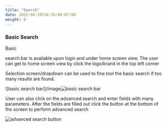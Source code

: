 ```yaml
---
title: "Search"
date: 2022-04-18T16:35:08-07:00
weight: 0
---
```

### Basic Search 

Basic 

search bar is available upon login and under home screen view. The user can get to home screen view by click the logo/brand in the top left corner

Selection screen/dropdown can be used to fine tool the basic search if too many results are found.

![basic search bar](/image![basic search bar](/images/temp_assets/search.PNG)



User can also click on the advanced search and enter fields with many parameters.
After the fields are filled out click the button at the bottom of the screen to perform advanced search

![advanced search button](/images/temp_assetes/advanced%20search.PNG)

